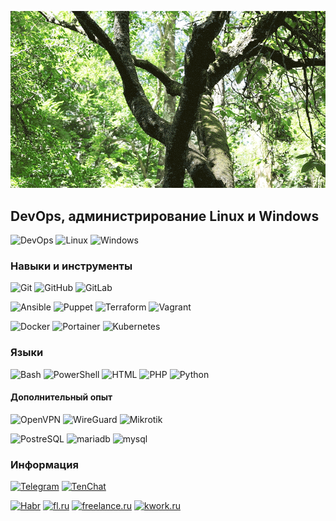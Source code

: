 ![Header](https://github.com/devops-from-root/devops-from-root/blob/main/assets/13675.gif)

## DevOps, администрирование Linux и Windows
![DevOps](https://img.shields.io/badge/-DevOps-1e1e1e?style=for-the-badge&logo=azuredevops)
![Linux](https://img.shields.io/badge/-Linux-1e1e1e?style=for-the-badge&logo=linux&logoColor=white)
![Windows](https://img.shields.io/badge/-Windows-1e1e1e?style=for-the-badge&logo=windows)

### Навыки и инструменты
![Git](https://img.shields.io/badge/-Git-1e1e1e?style=for-the-badge&logo=git)
![GitHub](https://img.shields.io/badge/-GitHub-1e1e1e?style=for-the-badge&logo=github)
![GitLab](https://img.shields.io/badge/-GitLab-1e1e1e?style=for-the-badge&logo=gitlab)

![Ansible](https://img.shields.io/badge/-Ansible-1e1e1e?style=for-the-badge&logo=ansible)
![Puppet](https://img.shields.io/badge/-Puppet-1e1e1e?style=for-the-badge&logo=puppet)
![Terraform](https://img.shields.io/badge/-Terraform-1e1e1e?style=for-the-badge&logo=terraform)
![Vagrant](https://img.shields.io/badge/-Vagrant-1e1e1e?style=for-the-badge&logo=vagrant)

![Docker](https://img.shields.io/badge/-Docker-1e1e1e?style=for-the-badge&logo=docker)
![Portainer](https://img.shields.io/badge/-Portainer-1e1e1e?style=for-the-badge&logo=portainer)
![Kubernetes](https://img.shields.io/badge/-Kubernetes-1e1e1e?style=for-the-badge&logo=kubernetes)

### Языки
![Bash](https://img.shields.io/badge/-BASH-1e1e1e?style=for-the-badge&logo=windowsterminal)
![PowerShell](https://img.shields.io/badge/-PowerShell-1e1e1e?style=for-the-badge&logo=powershell)
![HTML](https://img.shields.io/badge/-HTML-1e1e1e?style=for-the-badge&logo=html5)
![PHP](https://img.shields.io/badge/-PHP-1e1e1e?style=for-the-badge&logo=php)
![Python](https://img.shields.io/badge/-Python-1e1e1e?style=for-the-badge&logo=python)

#### Дополнительный опыт
![OpenVPN](https://img.shields.io/badge/-OpenVPN-1e1e1e?style=for-the-badge&logo=openvpn)
![WireGuard](https://img.shields.io/badge/-WireGuard-1e1e1e?style=for-the-badge&logo=wireguard&logoColor=white)
![Mikrotik](https://img.shields.io/badge/-Mikrotik-1e1e1e?style=for-the-badge&logo=mikrotik)

![PostreSQL](https://img.shields.io/badge/-postgresql-1e1e1e?style=for-the-badge&logo=postgresql)
![mariadb](https://img.shields.io/badge/-mariadb-1e1e1e?style=for-the-badge&logo=mariadb)
![mysql](https://img.shields.io/badge/-mysql-1e1e1e?style=for-the-badge&logo=mysql)

### Информация
[![Telegram](https://img.shields.io/badge/-Telegram-c71585?style=for-the-badge&logo=telegram&color=d8582c)](https://t.me/devops_from_root_bot)
[![TenChat](https://img.shields.io/badge/-TenChat-c71585?style=for-the-badge&logo=livechat&color=d8582c&logoColor=white)](https://tenchat.ru/2598115)

[![Habr](https://img.shields.io/badge/habr-Freelance-c71585?style=for-the-badge&logo=habr&color=09131b&logoColor=f5f5f5)](https://freelance.habr.com/freelancers/devops4u)
[![fl.ru](https://img.shields.io/badge/fl.ru-Фриланс-c71585?style=for-the-badge&logo=fiverr&color=09131b&logoColor=f5f5f5)](https://www.fl.ru/users/devops4u)
[![freelance.ru](https://img.shields.io/badge/freelance.ru-Freelance-c71585?style=for-the-badge&logo=wellfound&color=09131b&logoColor=f5f5f5)](https://freelance.ru/devops4u)
[![kwork.ru](https://img.shields.io/badge/kwork.ru-КаВорк-c71585?style=for-the-badge&logo=upwork&color=09131b&logoColor=f5f5f5)](https://kwork.ru/user/devops4u)
